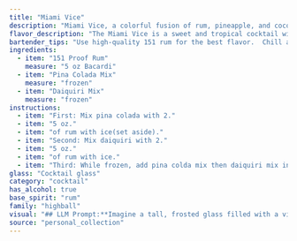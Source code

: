 ```yaml
---
title: "Miami Vice"
description: "Miami Vice, a colorful fusion of rum, pineapple, and coconut, belongs to the tropical cocktail family. This iconic 1980s concoction likely originated in Miami, Florida, gaining popularity thanks to the hit TV show of the same name. "
flavor_description: "The Miami Vice is a sweet and tropical cocktail with a strong rum punch. The 151 proof rum provides a fiery, almost boozy kick, while the pina colada and daiquiri mixes contribute sweet, creamy coconut and tart pineapple flavors.  The overall taste is a fun, vibrant combination of tropical fruits and rum, best enjoyed on a hot day. "
bartender_tips: "Use high-quality 151 rum for the best flavor.  Chill all ingredients beforehand, including the glass, for a refreshing drink.  Don't overshake, as this can cause the drink to become too diluted.  For a layered effect, pour the daiquiri mix first, then carefully top with the pina colada mix.  Garnish with a cherry and pineapple wedge for a classic Miami Vice look. "
ingredients:
  - item: "151 Proof Rum"
    measure: "5 oz Bacardi"
  - item: "Pina Colada Mix"
    measure: "frozen"
  - item: "Daiquiri Mix"
    measure: "frozen"
instructions:
  - item: "First: Mix pina colada with 2."
  - item: "5 oz."
  - item: "of rum with ice(set aside)."
  - item: "Second: Mix daiquiri with 2."
  - item: "5 oz."
  - item: "of rum with ice."
  - item: "Third: While frozen, add pina colda mix then daiquiri mix in glass (Making sure they do not get mixed together)."
glass: "Cocktail glass"
category: "cocktail"
has_alcohol: true
base_spirit: "rum"
family: "highball"
visual: "## LLM Prompt:**Imagine a tall, frosted glass filled with a vibrant, layered masterpiece. The bottom half is a vibrant pink, almost shocking in its intensity, reminiscent of a tropical sunset. This layer is the **Daiquiri Mix**, a sweet and tart blend that dances on the tongue. Atop this pink base, rests a creamy white layer, the **Pina Colada Mix**, a fluffy, frothy cloud that adds a touch of sweetness and coconut to the mix. The crowning glory is a shimmering, golden brown layer of **151 Proof Rum**, its potent aroma filling the air. This rum layer is a thin, translucent ribbon that creates a mesmerizing effect, adding a hint of danger to this tropical delight.****Describe the visual appeal of this cocktail in detail, using vivid imagery and evocative language. How does the layering of the different liquids create a visually compelling effect? What colors, textures, and aromas come to mind?** "
source: "personal_collection"
---
```


